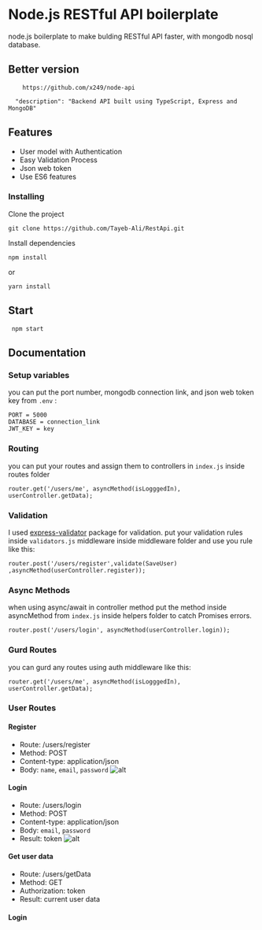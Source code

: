 # Node.js RESTful API boilerplate

node.js boilerplate to make bulding RESTful API faster, with mongodb nosql database.

## Better version
```
    https://github.com/x249/node-api
```
      "description": "Backend API built using TypeScript, Express and MongoDB"

## Features

* User model with Authentication 
* Easy Validation Process
* Json web token
* Use ES6 features

### Installing

Clone the project
```
git clone https://github.com/Tayeb-Ali/RestApi.git
```

Install dependencies 
```
npm install 
```
or
```
yarn install
```
## Start

``` npm start```

## Documentation

### Setup variables

you can put the port number, mongodb connection link, and json web token key from ``` .env ``` :
```
PORT = 5000
DATABASE = connection_link
JWT_KEY = key 
```
### Routing

you can put your routes and assign them to controllers in ```index.js``` inside routes folder

```
router.get('/users/me', asyncMethod(isLogggedIn), userController.getData);
```

### Validation
I used [express-validator](https://github.com/express-validator/express-validator) package for validation.
put your validation rules inside ```validators.js``` middleware inside middleware folder and use you rule like this:

```router.post('/users/register',validate(SaveUser) ,asyncMethod(userController.register));```

### Async Methods

when using async/await in controller method put the method inside asyncMethod from ```index.js```  inside helpers folder to catch Promises errors.

```
router.post('/users/login', asyncMethod(userController.login));
```

### Gurd Routes

you can gurd any routes using auth middleware like this:

```
router.get('/users/me', asyncMethod(isLogggedIn), userController.getData);
```
### User Routes
#### Register 
* Route: /users/register
* Method: POST
* Content-type: application/json
* Body: ```name```, ```email```, ```password```
  ![alt ](https://image.ibb.co/j0Cwbp/JsonRegs.png)


#### Login 
* Route: /users/login
* Method: POST
* Content-type: application/json
* Body: ```email```, ```password```
* Result: token
  ![alt ](https://image.ibb.co/m4Rdp9/JsonLog.png)

#### Get user data 
* Route: /users/getData
* Method: GET
* Authorization: token
* Result: current user data


#### Login
